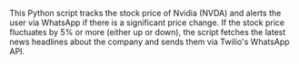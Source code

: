 This Python script tracks the stock price of Nvidia (NVDA) and alerts the user via WhatsApp if there is a significant price change. 
If the stock price fluctuates by 5% or more (either up or down), the script fetches the latest news headlines about the company and sends them via Twilio's WhatsApp API.
